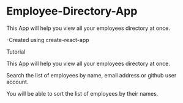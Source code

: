 # Employee-Directory-App
This App will help you view all your employees directory at once. 

-Created using create-react-app

Tutorial

This App will help you view all your employees directory at once. 

Search the list of employees by name, email address or github user account.

You will be able to sort the list of employees by their names.




